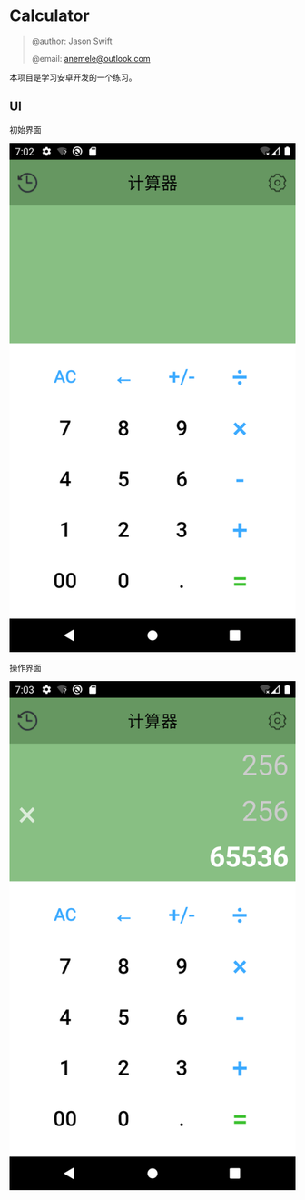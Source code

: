 # Calculator

> @author: Jason Swift
>
> @email: anemele@outlook.com

本项目是学习安卓开发的一个练习。

## UI

初始界面

![launch](./ui/ui.png)

操作界面

![calculate](./ui/ui2.png)
